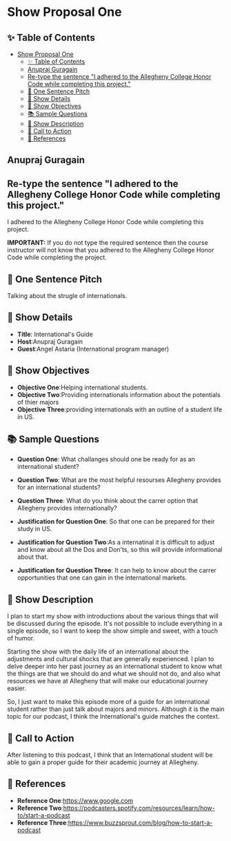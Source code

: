 # Show Proposal One

## ✨ Table of Contents

<!---toc start-->

* [Show Proposal One](#show-proposal-one)
  * [✨ Table of Contents](#-table-of-contents)
  * [Anupraj Guragain](#Anupraj-Guragain)
  * [Re-type the sentence "I adhered to the Allegheny College Honor Code while completing this project."](#re-type-the-sentence-i-adhered-to-the-allegheny-college-honor-code-while-completing-this-project)
  * [🏁 One Sentence Pitch](#-one-sentence-pitch)
  * [🔬 Show Details](#-show-details)
  * [📝 Show Objectives](#-show-objectives)
  * [📚 Sample Questions](#-sample-questions)
  * [🎉 Show Description](#-show-description)
  * [📢 Call to Action](#-call-to-action)
  * [🦜 References](#-references)

<!---toc end-->

## Anupraj Guragain

## Re-type the sentence "I adhered to the Allegheny College Honor Code while completing this project."

I adhered to the Allegheny College Honor Code while completing this project.

**IMPORTANT:** If you do not type the required sentence then the course
instructor will not know that you adhered to the Allegheny College Honor Code
while completing the project.

## 🏁 One Sentence Pitch

Talking about the strugle of internationals.

## 🔬 Show Details

- **Title**: International's Guide
- **Host**:Anupraj Guragain
- **Guest**:Angel Astaria (International program manager)

## 📝 Show Objectives

- **Objective One**:Helping international students.
- **Objective Two**:Providing internationals information about the potentials of thier majors
- **Objective Three**:providing internationals with an outline of a student life in US.

## 📚 Sample Questions

- **Question One**: What challanges should one be ready for as an international student?
- **Question Two**: What are the most helpful resourses Allegheny provides for an international students?
- **Question Three**: What do you think about the carrer option that Allegheny provides internationally?

- **Justification for Question One**: So that one can be prepared for their study in US.
- **Justification for Question Two**:As a internatinal it is difficult to adjust and know about all the Dos and Don'ts, so this will provide informational about that.
- **Justification for Question Three**: It can help to know about the carrer opportunities that one can gain in the international markets.

## 🎉 Show Description

I plan to start my show with introductions about the various things that will be discussed during the episode. It's not possible to include everything in a single episode, so I want to keep the show simple and sweet, with a touch of humor.

Starting the show with the daily life of an international about the adjustments and cultural shocks that are generally experienced. I plan to delve deeper into her past journey as an international student to know what the things are that we should do and what we should not do, and also what resources we have at Allegheny that will make our educational journey easier.

So, I just want to make this episode more of a guide for an international student rather than just talk about majors and minors. Although it is the main topic for our podcast, I think the International's guide matches the context.

## 📢 Call to Action

After listening to this podcast, I think that an International student will be able to gain a proper guide for their academic journey at Allegheny.

## 🦜 References

- **Reference One**:<https://www.google.com>
- **Reference Two**:<https://podcasters.spotify.com/resources/learn/how-to/start-a-podcast>
- **Reference Three**:<https://www.buzzsprout.com/blog/how-to-start-a-podcast> 
